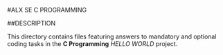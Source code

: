 #ALX SE C PROGRAMMING

##DESCRIPTION

This directory contains files featuring answers to mandatory and optional coding tasks in the **C Programming** *HELLO WORLD* project.
